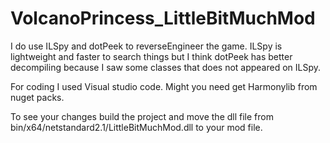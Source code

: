 # VolcanoPrincess_LittleBitMuchMod
I do use ILSpy and dotPeek to reverseEngineer the game. ILSpy is lightweight and faster to search things but I think dotPeek has better decompiling because I saw some classes that does not appeared on ILSpy.

For coding I used Visual studio code.
Might you need get Harmonylib from nuget packs.

To see your changes build the project and move the dll file from bin/x64/netstandard2.1/LittleBitMuchMod.dll to your mod file.
